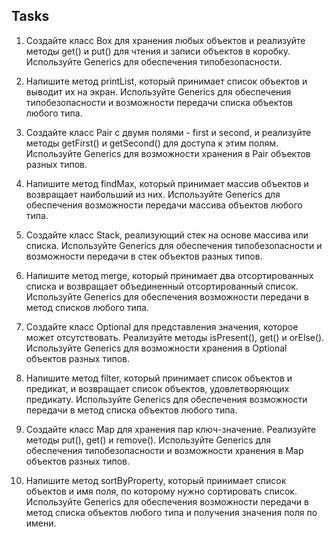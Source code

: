 Tasks
---------------------
1) Создайте класс Box для хранения любых объектов и реализуйте методы
    get() и put() для чтения и записи объектов в коробку.
    Используйте Generics для обеспечения типобезопасности.

2)  Напишите метод printList, который принимает список объектов и
    выводит их на экран. Используйте Generics для обеспечения
    типобезопасности и возможности передачи списка объектов любого типа.

3)  Создайте класс Pair с двумя полями - first и second, и реализуйте
    методы getFirst() и getSecond() для доступа к этим полям.
    Используйте Generics для возможности хранения в Pair объектов
    разных типов.

4)  Напишите метод findMax, который принимает массив объектов и возвращает
    наибольший из них. Используйте Generics для обеспечения возможности
    передачи массива объектов любого типа.

5)  Создайте класс Stack, реализующий стек на основе массива или списка.
    Используйте Generics для обеспечения типобезопасности и возможности
    передачи в стек объектов разных типов.

6)  Напишите метод merge, который принимает два отсортированных списка и
    возвращает объединенный отсортированный список. Используйте Generics
    для обеспечения возможности передачи в метод списков любого типа.

7)  Создайте класс Optional для представления значения, которое может
    отсутствовать. Реализуйте методы isPresent(), get() и orElse().
    Используйте Generics для возможности хранения в Optional объектов
    разных типов.

8)  Напишите метод filter, который принимает список объектов и предикат,
    и возвращает список объектов, удовлетворяющих предикату. Используйте
    Generics для обеспечения возможности передачи в метод списка объектов
    любого типа.

9)  Создайте класс Map для хранения пар ключ-значение. Реализуйте методы
    put(), get() и remove(). Используйте Generics для обеспечения
    типобезопасности и возможности хранения в Map объектов разных типов.

10) Напишите метод sortByProperty, который принимает список объектов и
    имя поля, по которому нужно сортировать список. Используйте Generics
    для обеспечения возможности передачи в метод списка объектов любого
    типа и получения значения поля по имени.
